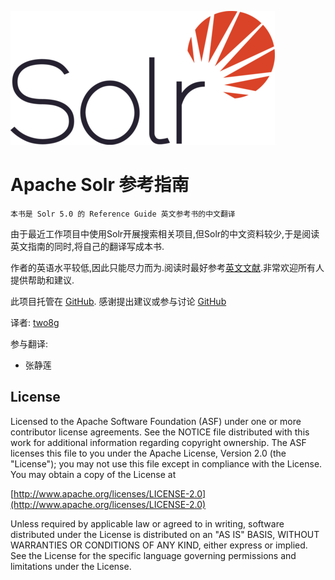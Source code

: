 ![Solr_logo](Solr_logo_small.png)
# Apache Solr 参考指南

    本书是 Solr 5.0 的 Reference Guide 英文参考书的中文翻译
    
由于最近工作项目中使用Solr开展搜索相关项目,但Solr的中文资料较少,于是阅读英文指南的同时,将自己的翻译写成本书.

作者的英语水平较低,因此只能尽力而为.阅读时最好参考[英文文献](http://archive.apache.org/dist/lucene/solr/ref-guide/apache-solr-ref-guide-5.0.pdf).非常欢迎所有人提供帮助和建议.

此项目托管在 [GitHub](https://github.com/two8g/solr-reference-guide.git).
感谢提出建议或参与讨论 [GitHub](https://github.com/two8g/solr-reference-guide/issues)

译者: [two8g](https://github.com/two8g)

参与翻译:

- 张静莲

## License

Licensed to the Apache Software Foundation (ASF) under one or more contributor license agreements. See the NOTICE file distributed with this work for additional information regarding copyright ownership. The ASF licenses this file to you under the Apache License, Version 2.0 (the "License"); you may not use this file except in compliance with the License. You may obtain a copy of the License at

[http://www.apache.org/licenses/LICENSE-2.0](http://www.apache.org/licenses/LICENSE-2.0)

Unless required by applicable law or agreed to in writing, software distributed under the License is distributed on an "AS IS" BASIS, WITHOUT WARRANTIES OR CONDITIONS OF ANY KIND, either express or implied. See the License for the specific language governing permissions and limitations under the License.
